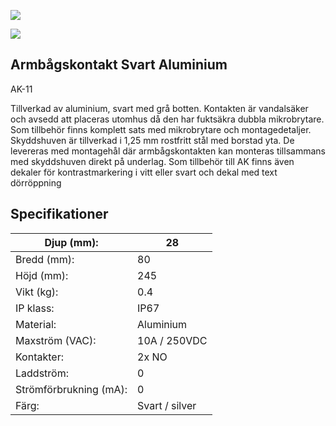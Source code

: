 ![](_page_0_Picture_0.jpeg)

![](_page_0_Picture_1.jpeg)

## **Armbågskontakt Svart Aluminium**

AK-11

Tillverkad av aluminium, svart med grå botten. Kontakten är vandalsäker och avsedd att placeras utomhus då den har fuktsäkra dubbla mikrobrytare. Som tillbehör finns komplett sats med mikrobrytare och montagedetaljer. Skyddshuven är tillverkad i 1,25 mm rostfritt stål med borstad yta. De levereras med montagehål där armbågskontakten kan monteras tillsammans med skyddshuven direkt på underlag. Som tillbehör till AK finns även dekaler för kontrastmarkering i vitt eller svart och dekal med text dörröppning

## **Specifikationer**

| Djup (mm):             | 28             |
|------------------------|----------------|
| Bredd (mm):            | 80             |
| Höjd (mm):             | 245            |
| Vikt (kg):             | 0.4            |
| IP klass:              | IP67           |
| Material:              | Aluminium      |
| Maxström (VAC):        | 10A / 250VDC   |
| Kontakter:             | 2x NO          |
| Laddström:             | 0              |
| Strömförbrukning (mA): | 0              |
| Färg:                  | Svart / silver |